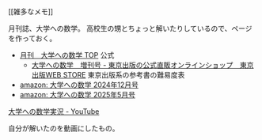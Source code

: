 [[雑多なメモ]]

月刊誌、大学への数学。
高校生の甥とちょっと解いたりしているので、ページを作っておく。

- [月刊　大学への数学 TOP](https://ts-webstore.net/?mode=f1) 公式
  - [大学への数学　増刊号 - 東京出版の公式直販オンラインショップ　東京出版WEB STORE](https://ts-webstore.net/?mode=cate&csid=0&cbid=2478795) 東京出版系の参考書の難易度表
- [amazon: 大学への数学 2024年12月号](https://amzn.to/3K9QU3m)
- [amazon: 大学への数学 2025年5月号](https://amzn.to/3JRuiVd)

[大学への数学実況 - YouTube](https://www.youtube.com/playlist?list=PLiN05oU54b6bDRz6UZvqNOj-X6SEvRhCU)

自分が解いたのを動画にしたもの。
